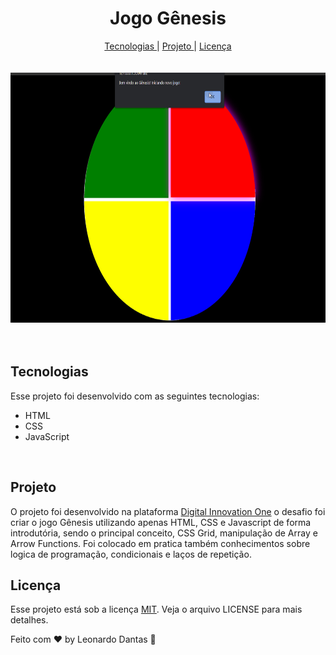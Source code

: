 <h1 align="center"> Jogo Gênesis </h1>

<div align="center">
<nav>
          <a href="#Technologies">Tecnologias </a>|
          <a href="#Project">Projeto </a>|
          <a href="#license">Licença </a>
        </nav>
</div>

<br>
<br>

<div align="center" >
<img src="img/gif.gif" alt="gif" height="400">
</div>

<br>
<br>

<h2 id="Technologies"> Tecnologias </h2>

Esse projeto foi desenvolvido com as seguintes tecnologias:

- HTML
- CSS
- JavaScript

<br>

<h2 id="Project"> Projeto </h2>

O projeto foi desenvolvido na plataforma <a href="web.digitalinnovation.one/">Digital Innovation One</a> o desafio foi criar o jogo Gênesis utilizando apenas HTML, CSS e Javascript de forma introdutória, sendo o principal conceito, CSS Grid, manipulação de Array e Arrow Functions. Foi colocado em pratica também conhecimentos sobre logica de programação, condicionais e laços de repetição.

<h2 id="license"> Licença </h2>
Esse projeto está sob a licença <a href="https://choosealicense.com/licenses/mit//">MIT</a>. Veja o arquivo LICENSE para mais detalhes.

Feito com ♥ by Leonardo Dantas 👋
